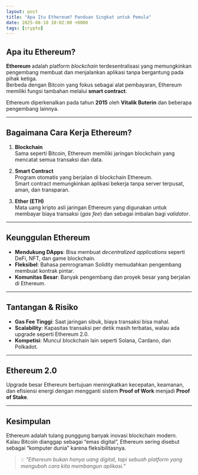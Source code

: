 ```yaml
---
layout: post
title: "Apa Itu Ethereum? Panduan Singkat untuk Pemula"
date: 2025-08-10 10:02:00 +0000
tags: [crypto]
---
```


## Apa itu Ethereum?

**Ethereum** adalah platform *blockchain* terdesentralisasi yang memungkinkan pengembang membuat dan menjalankan aplikasi tanpa bergantung pada pihak ketiga.  
Berbeda dengan Bitcoin yang fokus sebagai alat pembayaran, Ethereum memiliki fungsi tambahan melalui **smart contract**.

Ethereum diperkenalkan pada tahun **2015** oleh **Vitalik Buterin** dan beberapa pengembang lainnya.

---

## Bagaimana Cara Kerja Ethereum?

1. **Blockchain**  
   Sama seperti Bitcoin, Ethereum memiliki jaringan blockchain yang mencatat semua transaksi dan data.

2. **Smart Contract**  
   Program otomatis yang berjalan di blockchain Ethereum.  
   Smart contract memungkinkan aplikasi bekerja tanpa server terpusat, aman, dan transparan.

3. **Ether (ETH)**  
   Mata uang kripto asli jaringan Ethereum yang digunakan untuk membayar biaya transaksi (*gas fee*) dan sebagai imbalan bagi *validator*.

---

## Keunggulan Ethereum

- **Mendukung DApps**: Bisa membuat *decentralized applications* seperti DeFi, NFT, dan game blockchain.
- **Fleksibel**: Bahasa pemrograman Solidity memudahkan pengembang membuat kontrak pintar.
- **Komunitas Besar**: Banyak pengembang dan proyek besar yang berjalan di Ethereum.

---

## Tantangan & Risiko

- **Gas Fee Tinggi**: Saat jaringan sibuk, biaya transaksi bisa mahal.
- **Scalability**: Kapasitas transaksi per detik masih terbatas, walau ada upgrade seperti Ethereum 2.0.
- **Kompetisi**: Muncul blockchain lain seperti Solana, Cardano, dan Polkadot.

---

## Ethereum 2.0

Upgrade besar Ethereum bertujuan meningkatkan kecepatan, keamanan, dan efisiensi energi dengan mengganti sistem **Proof of Work** menjadi **Proof of Stake**.

---

## Kesimpulan

Ethereum adalah tulang punggung banyak inovasi blockchain modern.  
Kalau Bitcoin dianggap sebagai “emas digital”, Ethereum sering disebut sebagai “komputer dunia” karena fleksibilitasnya.

> 💡 *"Ethereum bukan hanya uang digital, tapi sebuah platform yang mengubah cara kita membangun aplikasi."*